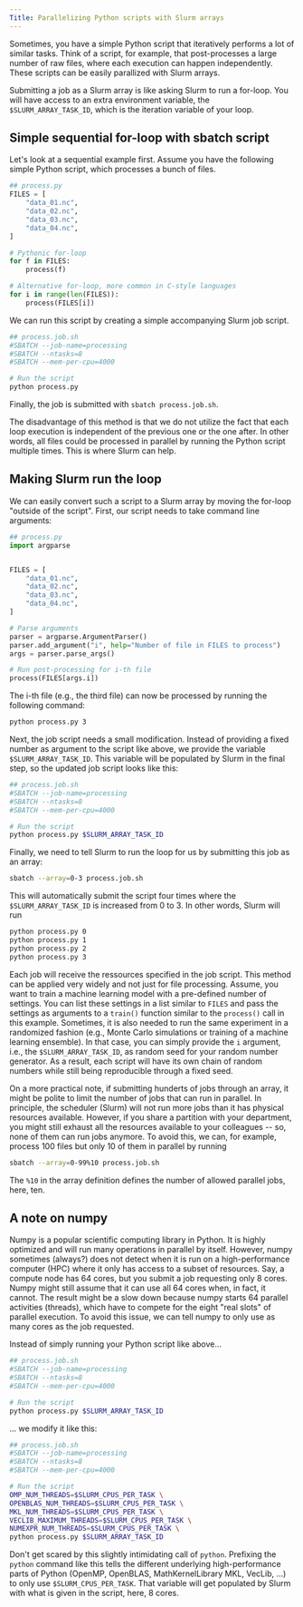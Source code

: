```yaml
---
Title: Parallelizing Python scripts with Slurm arrays
---
```

Sometimes, you have a simple Python script that iteratively performs a lot of similar tasks.
Think of a script, for example, that post-processes a large number of raw files, where each execution can happen independently.
These scripts can be easily parallized with Slurm arrays. 

Submitting a job as a Slurm array is like asking Slurm to run a for-loop. You will have access to an extra environment variable, the `$SLURM_ARRAY_TASK_ID`, which is the iteration variable of your loop.


## Simple sequential for-loop with sbatch script

Let's look at a sequential example first. Assume you have the following simple Python script, which processes a bunch of files.
```python
## process.py
FILES = [
    "data_01.nc",
    "data_02.nc",
    "data_03.nc",
    "data_04.nc",
]

# Pythonic for-loop
for f in FILES:
    process(f)

# Alternative for-loop, more common in C-style languages
for i in range(len(FILES)):
    process(FILES[i])
```
We can run this script by creating a simple accompanying Slurm job script.

```bash
## process.job.sh
#SBATCH --job-name=processing
#SBATCH --ntasks=8
#SBATCH --mem-per-cpu=4000

# Run the script
python process.py
```

Finally, the job is submitted with `sbatch process.job.sh`.

The disadvantage of this method is that we do not utilize the fact that each loop execution is independent of the previous one or the one after.
In other words, all files could be processed in parallel by running the Python script multiple times.
This is where Slurm can help.

## Making Slurm run the loop
We can easily convert such a script to a Slurm array by moving the for-loop "outside of the script".
First, our script needs to take command line arguments:
```python
## process.py
import argparse


FILES = [
    "data_01.nc",
    "data_02.nc",
    "data_03.nc",
    "data_04.nc",
]

# Parse arguments
parser = argparse.ArgumentParser()
parser.add_argument("i", help="Number of file in FILES to process")
args = parser.parse_args()

# Run post-processing for i-th file
process(FILES[args.i])
```

The i-th file (e.g., the third file) can now be processed by running the following command:

```bash
python process.py 3
```
Next, the job script needs a small modification. Instead of providing a fixed number as argument to the script like above, we provide the variable `$SLURM_ARRAY_TASK_ID`. This variable will be populated by Slurm in the final step, so the updated job script looks like this:
```bash
## process.job.sh
#SBATCH --job-name=processing
#SBATCH --ntasks=8
#SBATCH --mem-per-cpu=4000

# Run the script
python process.py $SLURM_ARRAY_TASK_ID
```

Finally, we need to tell Slurm to run the loop for us by submitting this job as an array:
```bash
sbatch --array=0-3 process.job.sh
```
This will automatically submit the script four times where the `$SLURM_ARRAY_TASK_ID` is increased from 0 to 3. 
In other words, Slurm will run

```bash
python process.py 0
python process.py 1
python process.py 2
python process.py 3
```

Each job will receive the ressources specified in the job script. 
This method can be applied very widely and not just for file processing. 
Assume, you want to train a machine learning model with a pre-defined number of settings. 
You can list these settings in a list similar to `FILES` and pass the settings as arguments to a `train()` function similar to the `process()` call in this example.
Sometimes, it is also needed to run the same experiment in a randomized fashion (e.g., Monte Carlo simulations or training of a machine learning ensemble). 
In that case, you can simply provide the `i` argument, i.e., the `$SLURM_ARRAY_TASK_ID`, as random seed for your random number generator.
As a result, each script will have its own chain of random numbers while still being reproducible through a fixed seed.

On a more practical note, if submitting hunderts of jobs through an array, it might be polite to limit the number of jobs that can run in parallel. 
In principle, the scheduler (Slurm) will not run more jobs than it has physical resources available.
However, if you share a partition with your department, you might still exhaust all the resources available to your colleagues -- so, none of them can run jobs anymore.
To avoid this, we can, for example, process 100 files but only 10 of them in parallel by running
```bash
sbatch --array=0-99%10 process.job.sh
```
The `%10` in the array definition defines the number of allowed parallel jobs, here, ten.

## A note on numpy
Numpy is a popular scientific computing library in Python. It is highly optimized and will run many operations in parallel by itself.
However, numpy sometimes (always?) does not detect when it is run on a high-performance computer (HPC) where it only has access to a subset of resources. 
Say, a compute node has 64 cores, but you submit a job requesting only 8 cores. 
Numpy might still assume that it can use all 64 cores when, in fact, it cannot. 
The result might be a slow down because numpy starts 64 parallel activities (threads), which have to compete for the eight "real slots" of parallel execution.
To avoid this issue, we can tell numpy to only use as many cores as the job requested.

Instead of simply running your Python script like above...
```bash
## process.job.sh
#SBATCH --job-name=processing
#SBATCH --ntasks=8
#SBATCH --mem-per-cpu=4000

# Run the script
python process.py $SLURM_ARRAY_TASK_ID
```

... we modify it like this:
```bash
## process.job.sh
#SBATCH --job-name=processing
#SBATCH --ntasks=8
#SBATCH --mem-per-cpu=4000

# Run the script
OMP_NUM_THREADS=$SLURM_CPUS_PER_TASK \
OPENBLAS_NUM_THREADS=$SLURM_CPUS_PER_TASK \
MKL_NUM_THREADS=$SLURM_CPUS_PER_TASK \
VECLIB_MAXIMUM_THREADS=$SLURM_CPUS_PER_TASK \
NUMEXPR_NUM_THREADS=$SLURM_CPUS_PER_TASK \
python process.py $SLURM_ARRAY_TASK_ID
```

Don't get scared by this slightly intimidating call of `python`.
Prefixing the `python` command like this tells the different underlying high-performance parts of Python (OpenMP, OpenBLAS, MathKernelLibrary MKL, VecLib, ...) to only use `$SLURM_CPUS_PER_TASK`. 
That variable will get populated by Slurm with what is given in the script, here, 8 cores.
